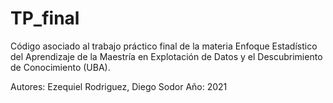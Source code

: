 # TP_final

Código asociado al trabajo práctico final de la materia Enfoque Estadístico del Aprendizaje de la Maestría en Explotación de Datos y el Descubrimiento de Conocimiento (UBA).
 
 Autores: Ezequiel Rodriguez, Diego Sodor
 Año: 2021
 
